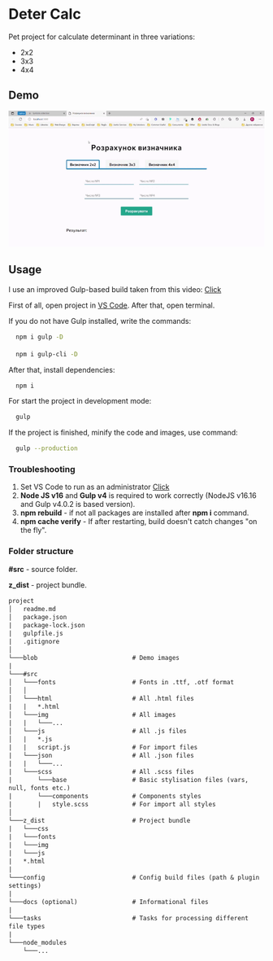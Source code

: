 # Deter Calc

Pet project for calculate determinant in three variations:
* 2х2
* 3х3
* 4х4

## Demo

![demo](blob/demo.gif)

## Usage

I use an improved Gulp-based build taken from this video: [Click](https://youtu.be/qSZvGlIKGPg)

First of all, open project in [VS Code](https://code.visualstudio.com). After that, open terminal.

If you do not have Gulp installed, write the commands:

```bash
  npm i gulp -D

  npm i gulp-cli -D
```

After that, install dependencies:

```bash
  npm i
```

For start the project in development mode:

```bash
  gulp
```

If the project is finished, minify the code and images, use command:

```bash
  gulp --production
```

### Troubleshooting

1. Set VS Code to run as an administrator [Click](https://qastack.ru/programming/37700536/visual-studio-code-terminal-how-to-run-a-command-with-administrator-rights)
2. **Node JS v16** and **Gulp v4** is required to work correctly (NodeJS v16.16 and Gulp v4.0.2 is based version).
3. **npm rebuild** - if not all packages are installed after **npm i** command.
4. **npm cache verify** - If after restarting, build doesn't catch changes "on the fly".

### Folder structure

**#src** - source folder.

**z_dist** - project bundle.

```
project
│   readme.md
│   package.json 
|   package-lock.json
|   gulpfile.js
|   .gitignore
│
└───blob                          # Demo images
|
└───#src
│   └───fonts                     # Fonts in .ttf, .otf format
│   │
│   └───html                      # All .html files
|   |   *.html
│   └───img                       # All images
|   |   └───...    
│   └───js                        # All .js files
│   |   *.js  
|   |   script.js                 # For import files
|   └───json                      # All .json files
|   |   └───...
|   └───scss                      # All .scss files
|       └───base                  # Basic stylisation files (vars, null, fonts etc.)
|       └───components            # Components styles
|       |   style.scss            # For import all styles
│   
└───z_dist                        # Project bundle
|   └───css
|   └───fonts
|   └───img
|   └───js
|   *.html
|
└───config                        # Config build files (path & plugin settings)
|
└───docs (optional)               # Informational files
|
└───tasks                         # Tasks for processing different file types
|
└───node_modules
    └───...
```
